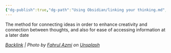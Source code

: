 ```yaml
---
{"dg-publish":true,"dg-path":"Using Obsidian/linking your thinking.md","permalink":"/using-obsidian/linking-your-thinking/","noteIcon":"","created":"2023-07-25T16:26:44","updated":"2023-07-27T21:19:52.991-04:00"}
---
```




The method for connecting ideas in order to enhance creativity and connection between thoughts, and also for ease of accessing information at a later date




*[Backlink](https://unsplash.com/photos/BnWDqUCWQDU) | Photo by [Fahrul Azmi](https://unsplash.com/@fahrulazmi?utm_source=Obsidian%20Image%20Inserter%20Plugin&utm_medium=referral) on [Unsplash](https://unsplash.com/?utm_source=Obsidian%20Image%20Inserter%20Plugin&utm_medium=referral)*
